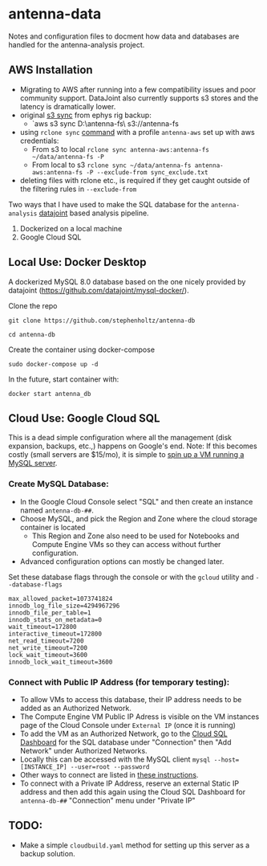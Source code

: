 antenna-data
===

Notes and configuration files to docment how data and databases are handled for the antenna-analysis project.


## AWS Installation
- Migrating to AWS after running into a few compatibility issues and poor community support. DataJoint also currently supports s3 stores and the latency is dramatically lower.
- original [s3 sync](https://awscli.amazonaws.com/v2/documentation/api/latest/reference/s3/sync.html) from ephys rig backup:
  - `aws s3 sync D:\antenna-fs\ s3://antenna-fs
- using `rclone sync` [command](https://rclone.org/commands/rclone_sync/) with a profile `antenna-aws` set up with aws credentials:
  - From s3 to local `rclone sync antenna-aws:antenna-fs ~/data/antenna-fs -P `
  - From local to s3 `rclone sync ~/data/antenna-fs antenna-aws:antenna-fs -P --exclude-from sync_exclude.txt`
- deleting files with rclone etc., is required if they get caught outside of the filtering rules in `--exclude-from`

Two ways that I have used to make the SQL database for the `antenna-analysis` [datajoint](https://github.com/datajoint/datajoint-python) based analysis pipeline. 

1. Dockerized on a local machine
2. Google Cloud SQL

## Local Use: Docker Desktop

A dockerized MySQL 8.0 database based on the one nicely provided by datajoint (https://github.com/datajoint/mysql-docker/).

Clone the repo

`git clone https://github.com/stephenholtz/antenna-db`

`cd antenna-db`

Create the container using docker-compose

`sudo docker-compose up -d`

In the future, start container with:

`docker start antenna_db`

## Cloud Use: Google Cloud SQL
This is a dead simple configuration where all the management (disk expansion, backups, etc.,) happens on Google's end. Note: If this becomes costly (small servers are $15/mo), it is simple to [spin up a VM running a MySQL server](https://cloud.google.com/solutions/setup-mysql).

### Create MySQL Database:
- In the Google Cloud Console select "SQL" and then create an instance named `antenna-db-##`.
- Choose MySQL, and pick the Region and Zone where the cloud storage container is located
    - This Region and Zone also need to be used for Notebooks and Compute Engine VMs so they can access without further configuration.
- Advanced configuration options can mostly be changed later.

Set these database flags through the console or with the `gcloud` utility and `--database-flags`
```
max_allowed_packet=1073741824
innodb_log_file_size=4294967296
innodb_file_per_table=1
innodb_stats_on_metadata=0
wait_timeout=172800
interactive_timeout=172800
net_read_timeout=7200
net_write_timeout=7200
lock_wait_timeout=3600
innodb_lock_wait_timeout=3600
```
    
### Connect with Public IP Address (for temporary testing):
- To allow VMs to access this database, their IP address needs to be added as an Authorized Network.
- The Compute Engine VM Public IP Adress is visible on the VM instances page of the Cloud Console under `External IP` (once it is running)
- To add the VM as an Authorized Network, go to the [Cloud SQL Dashboard](https://console.cloud.google.com/sql/) for the SQL database under "Connection" then "Add Network" under Authorized Networks.
- Locally this can be accessed with the MySQL client `mysql --host=[INSTANCE_IP] --user=root --password`
- Other ways to connect are listed in [these instructions](https://cloud.google.com/sql/docs/mysql/connect-compute-engine).
- To connect with a Private IP Address, reserve an external Static IP address and then add this again using the Cloud SQL Dashboard for `antenna-db-##` "Connection" menu under "Private IP"

## TODO:
- Make a simple `cloudbuild.yaml` method for setting up this server as a backup solution.
